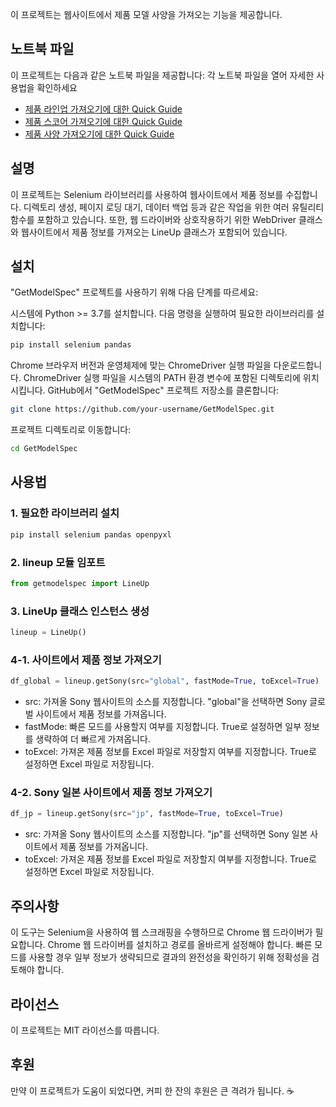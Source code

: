 이 프로젝트는 웹사이트에서 제품 모델 사양을 가져오는 기능을 제공합니다.
## 노트북 파일
이 프로젝트는 다음과 같은 노트북 파일을 제공합니다:
각 노트북 파일을 열어 자세한 사용법을 확인하세요
- [제품 라인업 가져오기에 대한 Quick Guide](https://githubtocolab.com/xikest/Research-on-the-TV-market/blob/main/quick_guide_lineup.ipynb)
- [제품 스코어 가져오기에 대한 Quick Guide](https://githubtocolab.com/xikest/Research-on-the-TV-market/blob/main/quick_guide_score.ipynb)
- [제품 사양 가져오기에 대한 Quick Guide](https://githubtocolab.com/xikest/Research-on-the-TV-market/blob/main/quick_guide_specifications.ipynb)

## 설명
이 프로젝트는 Selenium 라이브러리를 사용하여 웹사이트에서 제품 정보를 수집합니다. 
디렉토리 생성, 페이지 로딩 대기, 데이터 백업 등과 같은 작업을 위한 여러 유틸리티 함수를 포함하고 있습니다. 
또한, 웹 드라이버와 상호작용하기 위한 WebDriver 클래스와 웹사이트에서 제품 정보를 가져오는 LineUp 클래스가 포함되어 있습니다.

## 설치
"GetModelSpec" 프로젝트를 사용하기 위해 다음 단계를 따르세요:

시스템에 Python >= 3.7를 설치합니다.
다음 명령을 실행하여 필요한 라이브러리를 설치합니다:
```python
pip install selenium pandas
```
Chrome 브라우저 버전과 운영체제에 맞는 ChromeDriver 실행 파일을 다운로드합니다.
ChromeDriver 실행 파일을 시스템의 PATH 환경 변수에 포함된 디렉토리에 위치시킵니다.
GitHub에서 "GetModelSpec" 프로젝트 저장소를 클론합니다:
```bash
git clone https://github.com/your-username/GetModelSpec.git
```
프로젝트 디렉토리로 이동합니다:
```bash
cd GetModelSpec
```

## 사용법
### 1. 필요한 라이브러리 설치
```bash
pip install selenium pandas openpyxl
```
### 2. lineup 모듈 임포트
```python
from getmodelspec import LineUp
```
### 3. LineUp 클래스 인스턴스 생성
```python
lineup = LineUp()
```
### 4-1. 사이트에서 제품 정보 가져오기
```python
df_global = lineup.getSony(src="global", fastMode=True, toExcel=True)
```
- src: 가져올 Sony 웹사이트의 소스를 지정합니다. "global"을 선택하면 Sony 글로벌 사이트에서 제품 정보를 가져옵니다.
- fastMode: 빠른 모드를 사용할지 여부를 지정합니다. True로 설정하면 일부 정보를 생략하여 더 빠르게 가져옵니다.
- toExcel: 가져온 제품 정보를 Excel 파일로 저장할지 여부를 지정합니다. True로 설정하면 Excel 파일로 저장됩니다.

### 4-2. Sony 일본 사이트에서 제품 정보 가져오기
```python
df_jp = lineup.getSony(src="jp", fastMode=True, toExcel=True)
```
- src: 가져올 Sony 웹사이트의 소스를 지정합니다. "jp"를 선택하면 Sony 일본 사이트에서 제품 정보를 가져옵니다.
- toExcel: 가져온 제품 정보를 Excel 파일로 저장할지 여부를 지정합니다. True로 설정하면 Excel 파일로 저장됩니다.

## 주의사항
이 도구는 Selenium을 사용하여 웹 스크래핑을 수행하므로 Chrome 웹 드라이버가 필요합니다. Chrome 웹 드라이버를 설치하고 경로를 올바르게 설정해야 합니다.
빠른 모드를 사용할 경우 일부 정보가 생략되므로 결과의 완전성을 확인하기 위해 정확성을 검토해야 합니다.

## 라이선스
이 프로젝트는 MIT 라이선스를 따릅니다.

## 후원
만약 이 프로젝트가 도움이 되었다면, 커피 한 잔의 후원은 큰 격려가 됩니다. ☕️

